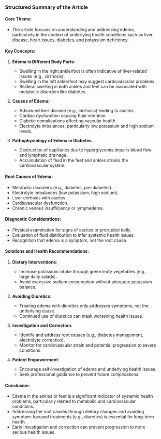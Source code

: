 ### Structured Summary of the Article

#### Core Theme:
- The article focuses on understanding and addressing edema, particularly in the context of underlying health conditions such as liver disease, heart issues, diabetes, and potassium deficiency.

#### Key Concepts:
1. **Edema in Different Body Parts**:
   - Swelling in the right ankle/foot is often indicative of liver-related issues (e.g., cirrhosis).
   - Swelling in the left ankle/foot may suggest cardiovascular problems.
   - Bilateral swelling in both ankles and feet can be associated with metabolic disorders like diabetes.

2. **Causes of Edema**:
   - Advanced liver disease (e.g., cirrhosis) leading to ascites.
   - Cardiac dysfunction causing fluid retention.
   - Diabetic complications affecting vascular health.
   - Electrolyte imbalances, particularly low potassium and high sodium levels.

3. **Pathophysiology of Edema in Diabetes**:
   - Destruction of capillaries due to hyperglycemia impairs blood flow and lymphatic drainage.
   - Accumulation of fluid in the feet and ankles strains the cardiovascular system.

#### Root Causes of Edema:
- Metabolic disorders (e.g., diabetes, pre-diabetes).
- Electrolyte imbalances (low potassium, high sodium).
- Liver cirrhosis with ascites.
- Cardiovascular dysfunction.
- Chronic venous insufficiency or lymphedema.

#### Diagnostic Considerations:
- Physical examination for signs of ascites or protruded belly.
- Evaluation of fluid distribution to infer systemic health issues.
- Recognition that edema is a symptom, not the root cause.

#### Solutions and Health Recommendations:
1. **Dietary Interventions**:
   - Increase potassium intake through green leafy vegetables (e.g., large daily salads).
   - Avoid excessive sodium consumption without adequate potassium balance.
   
2. **Avoiding Diuretics**:
   - Treating edema with diuretics only addresses symptoms, not the underlying cause.
   - Continued use of diuretics can mask worsening health issues.

3. **Investigation and Correction**:
   - Identify and address root causes (e.g., diabetes management, electrolyte correction).
   - Monitor for cardiovascular strain and potential progression to severe conditions.

4. **Patient Empowerment**:
   - Encourage self-investigation of edema and underlying health issues.
   - Seek professional guidance to prevent future complications.

#### Conclusion:
- Edema in the ankles or feet is a significant indicator of systemic health problems, particularly related to metabolic and cardiovascular conditions.
- Addressing the root causes through dietary changes and avoiding symptom-focused treatments (e.g., diuretics) is essential for long-term health.
- Early investigation and correction can prevent progression to more serious health issues.